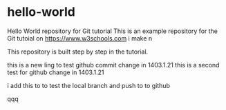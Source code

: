 # hello-world
Hello World repository for Git tutorial
This is an example repository for the Git tutoial on https://www.w3schools.com
i make n

This repository is built step by step in the tutorial.

this is a new ling to test github commit change in 1403.1.21
this is a second test for github change in 1403.1.21

i add this to to test the local branch and push to to github

qqq